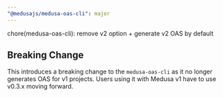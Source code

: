 ```yaml
---
"@medusajs/medusa-oas-cli": major
---
```


chore(medusa-oas-cli): remove v2 option + generate v2 OAS by default

## Breaking Change

This introduces a breaking change to the `medusa-oas-cli` as it no longer generates OAS for v1 projects. Users using it with Medusa v1 have to use v0.3.x moving forward.